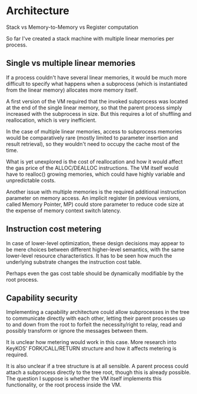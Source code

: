 # Architecture

Stack vs Memory-to-Memory vs Register computation

So far I've created a stack machine with multiple linear memories per process.

## Single vs multiple linear memories

If a process couldn't have several linear memories, it would be much more difficult to specify what happens when a subprocess (which is instantiated from the linear memory) allocates more memory itself.

A first version of the VM required that the invoked subprocess was located at the end of the single linear memory, so that the parent process simply increased with the subprocess in size. But this requires a lot of shuffling and reallocation, which is very inefficient.

In the case of multiple linear memories, access to subprocess memories would be comparatively rare (mostly limited to parameter insertion and result retrieval), so they wouldn't need to occupy the cache most of the time.  

What is yet unexplored is the cost of reallocation and how it would affect the gas price of the ALLOC/DEALLOC instructions. The VM itself would have to realloc() growing memories, which could have highly variable and unpredictable costs.

Another issue with multiple memories is the required additional instruction parameter on memory access. An implicit register (in previous versions, called Memory Pointer, MP) could store parameter to reduce code size at the expense of memory context switch latency.

## Instruction cost metering

In case of lower-level optimization, these design decisions may appear to be mere choices between different higher-level semantics, with the same lower-level resource characteristics. It has to be seen how much the underlying substrate changes the instruction cost table.

Perhaps even the gas cost table should be dynamically modifiable by the root process.

## Capability security

Implementing a capability architecture could allow subprocesses in the tree to communicate directly with each other, letting their parent processes up to and down from the root to forfeit the necessity/right to relay, read and possibly transform or ignore the messages between them.

It is unclear how metering would work in this case. More research into KeyKOS' FORK/CALL/RETURN structure and how it affects metering is required.

It is also unclear if a tree structure is at all sensible. A parent process could attach a subprocess directly to the tree root, though this is already possible. The question I suppose is whether the VM itself implements this functionality, or the root process inside the VM.
